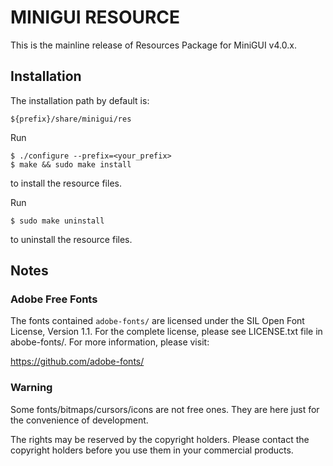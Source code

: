 # MINIGUI RESOURCE

This is the mainline release of Resources Package for MiniGUI v4.0.x.

## Installation

The installation path by default is:

    ${prefix}/share/minigui/res

Run

    $ ./configure --prefix=<your_prefix>
    $ make && sudo make install

to install the resource files.

Run

    $ sudo make uninstall

to uninstall the resource files.

## Notes

### Adobe Free Fonts

The fonts contained `adobe-fonts/` are licensed under the
SIL Open Font License, Version 1.1. For the complete license,
please see LICENSE.txt file in abobe-fonts/. For more information,
please visit:

https://github.com/adobe-fonts/

### Warning

Some fonts/bitmaps/cursors/icons are not free ones. They are here
just for the convenience of development.

The rights may be reserved by the copyright holders. Please contact the
copyright holders before you use them in your commercial products.

